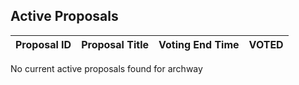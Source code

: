## Active Proposals

| Proposal ID | Proposal Title | Voting End Time | VOTED |
|-------------|----------------|-----------------|-------|
 
No current active proposals found for archway
